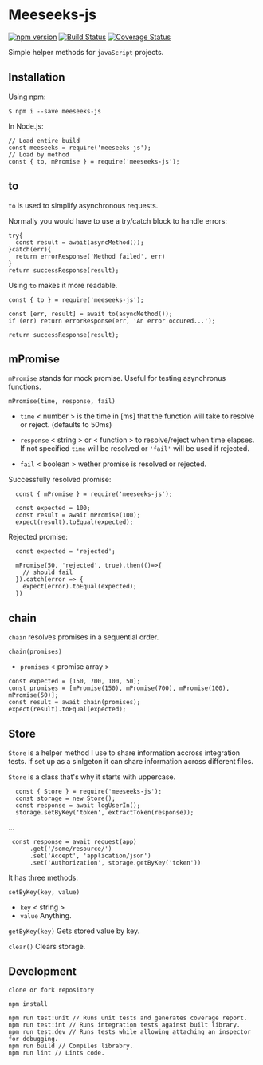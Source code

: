# Meeseeks-js
[![npm version](https://badge.fury.io/js/meeseeks-js.svg)](https://badge.fury.io/js/meeseeks-js)
[![Build Status](https://travis-ci.com/sergioavazquez/meeseeks-js.svg?branch=master)](https://travis-ci.com/sergioavazquez/meeseeks-js)
[![Coverage Status](https://coveralls.io/repos/github/sergioavazquez/meeseeks-js/badge.svg?branch=master)](https://coveralls.io/github/sergioavazquez/meeseeks-js?branch=master)


Simple helper methods for `javaScript` projects.

## Installation

Using npm:
```
$ npm i --save meeseeks-js
```

In Node.js:

```
// Load entire build
const meeseeks = require('meeseeks-js');
// Load by method
const { to, mPromise } = require('meeseeks-js');
```

## to

`to` is used to simplify asynchronous requests.

Normally you would have to use a try/catch block to handle errors:

```
try{
  const result = await(asyncMethod());
}catch(err){
  return errorResponse('Method failed', err)
}
return successResponse(result);
```

Using `to` makes it more readable.

```
const { to } = require('meeseeks-js');

const [err, result] = await to(asyncMethod());
if (err) return errorResponse(err, 'An error occured...');

return successResponse(result);
```

## mPromise

`mPromise` stands for mock promise. Useful for testing asynchronus functions.

`mPromise(time, response, fail)`

- `time` < number > is the time in [ms] that the function will take to resolve or reject. (defaults to 50ms)

- `response` < string > or < function > to resolve/reject when time elapses. If not specified `time` will be resolved or `'fail'` will be used if rejected.

- `fail` < boolean > wether promise is resolved or rejected.


Successfully resolved promise:
```
  const { mPromise } = require('meeseeks-js');

  const expected = 100;
  const result = await mPromise(100);
  expect(result).toEqual(expected);
```

Rejected promise:
```
  const expected = 'rejected';

  mPromise(50, 'rejected', true).then(()=>{
    // should fail
  }).catch(error => {
    expect(error).toEqual(expected);
  })
```

## chain

`chain` resolves promises in a sequential order.

`chain(promises)`

- `promises` < promise array >

```
const expected = [150, 700, 100, 50];
const promises = [mPromise(150), mPromise(700), mPromise(100), mPromise(50)];
const result = await chain(promises);
expect(result).toEqual(expected);
```

## Store

`Store` is a helper method I use to share information accross integration tests. If set up as a sinlgeton it can share information across different files.

`Store` is a class that's why it starts with uppercase.

```
  const { Store } = require('meeseeks-js');
  const storage = new Store();
  const response = await logUserIn();
  storage.setByKey('token', extractToken(response));
```
...
```
 const response = await request(app)
      .get('/some/resource/')
      .set('Accept', 'application/json')
      .set('Authorization', storage.getByKey('token'))
```

It has three methods:

`setByKey(key, value)`
 - `key` < string >
 - `value` Anything.

`getByKey(key)` Gets stored value by key.

`clear()` Clears storage.

## Development

`clone or fork repository`
```
npm install

npm run test:unit // Runs unit tests and generates coverage report.
npm run test:int // Runs integration tests against built library.
npm run test:dev // Runs tests while allowing attaching an inspector for debugging.
npm run build // Compiles librabry.
npm run lint // Lints code.
```